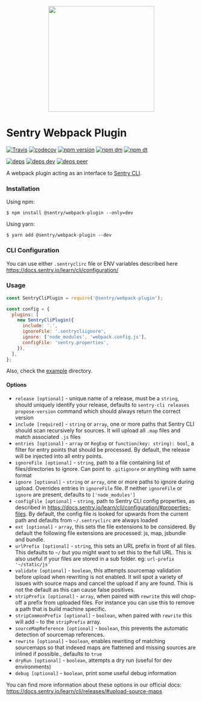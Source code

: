 <p align="center">
    <a href="https://sentry.io" target="_blank" align="center">
        <img src="https://sentry-brand.storage.googleapis.com/sentry-logo-black.png" width="280">
    </a>
<br/>
    <h1>Sentry Webpack Plugin</h1>
</p>

[![Travis](https://img.shields.io/travis/getsentry/sentry-webpack-plugin.svg?maxAge=2592000)](https://travis-ci.org/getsentry/sentry-webpack-plugin)
[![codecov](https://codecov.io/gh/getsentry/sentry-webpack-plugin/branch/master/graph/badge.svg)](https://codecov.io/gh/getsentry/sentry-webpack-plugin)
[![npm version](https://img.shields.io/npm/v/@sentry/webpack-plugin.svg)](https://www.npmjs.com/package/@sentry/webpack-plugin)
[![npm dm](https://img.shields.io/npm/dm/@sentry/webpack-plugin.svg)](https://www.npmjs.com/package/@sentry/webpack-plugin)
[![npm dt](https://img.shields.io/npm/dt/@sentry/webpack-plugin.svg)](https://www.npmjs.com/package/@sentry/webpack-plugin)

[![deps](https://david-dm.org/getsentry/sentry-webpack-plugin/status.svg)](https://david-dm.org/getsentry/sentry-webpack-plugin?view=list)
[![deps dev](https://david-dm.org/getsentry/sentry-webpack-plugin/dev-status.svg)](https://david-dm.org/getsentry/sentry-webpack-plugin?type=dev&view=list)
[![deps peer](https://david-dm.org/getsentry/sentry-webpack-plugin/peer-status.svg)](https://david-dm.org/getsentry/sentry-webpack-plugin?type=peer&view=list)

A webpack plugin acting as an interface to
[Sentry CLI](https://docs.sentry.io/learn/cli/).

### Installation

Using npm:

```
$ npm install @sentry/webpack-plugin --only=dev
```

Using yarn:

```
$ yarn add @sentry/webpack-plugin --dev
```

### CLI Configuration

You can use either `.sentryclirc` file or ENV variables described here
https://docs.sentry.io/learn/cli/configuration/

### Usage

```js
const SentryCliPlugin = require('@sentry/webpack-plugin');

const config = {
  plugins: [
    new SentryCliPlugin({
      include: '.',
      ignoreFile: '.sentrycliignore',
      ignore: ['node_modules', 'webpack.config.js'],
      configFile: 'sentry.properties',
    }),
  ],
};
```

Also, check the [example](example) directory.

#### Options

* `release [optional]` - unique name of a release, must be a `string`, should
  uniquely identify your release, defaults to
  `sentry-cli releases propose-version` command which should always return the
  correct version
* `include [required]` - `string` or `array`, one or more paths that Sentry CLI
  should scan recursively for sources. It will upload all `.map` files and match
  associated `.js` files
* `entries [optional]` - `array` or `RegExp` or `function(key: string): bool`, a
  filter for entry points that should be processed. By default, the release will
  be injected into all entry points.
* `ignoreFile [optional]` - `string`, path to a file containing list of
  files/directories to ignore. Can point to `.gitignore` or anything with same
  format
* `ignore [optional]` - `string` or `array`, one or more paths to ignore during
  upload. Overrides entries in `ignoreFile` file. If neither `ignoreFile` or
  `ignore` are present, defaults to `['node_modules']`
* `configFile [optional]` - `string`, path to Sentry CLI config properties, as
  described in https://docs.sentry.io/learn/cli/configuration/#properties-files.
  By default, the config file is looked for upwards from the current path and
  defaults from `~/.sentryclirc` are always loaded
* `ext [optional]` - `array`, this sets the file extensions to be
  considered. By default the following file extensions are processed: js, map,
  jsbundle and bundle.
* `urlPrefix [optional]` - `string`, this sets an URL prefix in front of all
  files. This defaults to `~/` but you might want to set this to the full URL.
  This is also useful if your files are stored in a sub folder. eg:
  `url-prefix '~/static/js'`
* `validate [optional]` - `boolean`, this attempts sourcemap validation before
  upload when rewriting is not enabled. It will spot a variety of issues with
  source maps and cancel the upload if any are found. This is not the default as
  this can cause false positives.
* `stripPrefix [optional]` - `array`, when paired with `rewrite` this will
  chop-off a prefix from uploaded files. For instance you can use this to remove
  a path that is build machine specific.
* `stripCommonPrefix [optional]` - `boolean`, when paired with `rewrite` this
  will add `~` to the `stripPrefix` array.
* `sourceMapReference [optional]` - `boolean`, this prevents the automatic
  detection of sourcemap references.
* `rewrite [optional]` - `boolean`, enables rewriting of matching sourcemaps so
  that indexed maps are flattened and missing sources are inlined if possible.,
  defaults to `true`
* `dryRun [optional]` - `boolean`, attempts a dry run (useful for dev
  environments)
* `debug [optional]` - `boolean`, print some useful debug information

You can find more information about these options in our official docs:
https://docs.sentry.io/learn/cli/releases/#upload-source-maps
